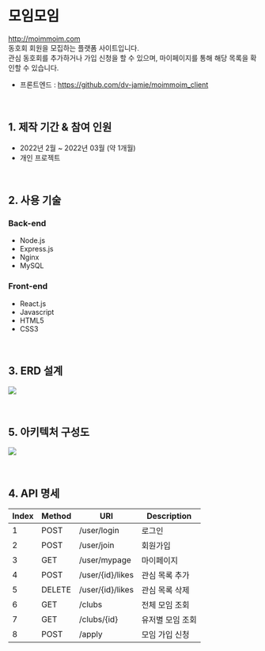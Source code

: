 # 모임모임

http://moimmoim.com  
동호회 회원을 모집하는 플랫폼 사이트입니다.  
관심 동호회를 추가하거나 가입 신청을 할 수 있으며, 마이페이지를 통해 해당 목록을 확인할 수 있습니다.  
- 프론트엔드 : https://github.com/dv-jamie/moimmoim_client

</br>

## 1. 제작 기간 & 참여 인원

- 2022년 2월 ~ 2022년 03월 (약 1개월)
- 개인 프로젝트

</br>

## 2. 사용 기술

### Back-end
  - Node.js
  - Express.js
  - Nginx
  - MySQL

### Front-end
  - React.js
  - Javascript
  - HTML5
  - CSS3

</br>

## 3. ERD 설계

![](https://user-images.githubusercontent.com/90839019/168699698-04f2675d-080d-427f-a2fd-161e2f15c26a.jpg)

</br>

## 5. 아키텍처 구성도

![](https://user-images.githubusercontent.com/90839019/168701810-7841ff98-8a38-4e6e-a6d9-7243a33b4473.jpg)

</br>

## 4. API 명세

| Index | Method  | URI                | Description |
| ----- | ------- | ------------------ | ----------- |
| 1     | POST    | /user/login        | 로그인 |
| 2     | POST    | /user/join         | 회원가입 |
| 3     | GET     | /user/mypage       | 마이페이지 |
| 4     | POST    | /user/{id}/likes   | 관심 목록 추가 |
| 5     | DELETE  | /user/{id}/likes   | 관심 목록 삭제 |
| 6     | GET     | /clubs             | 전체 모임 조회 |
| 7     | GET     | /clubs/{id}        | 유저별 모임 조회 |
| 8     | POST    | /apply             | 모임 가입 신청 |
